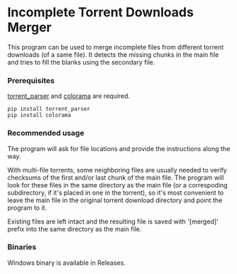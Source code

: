 # Incomplete Torrent Downloads Merger
This program can be used to merge incomplete files from different torrent downloads (of a same file). It detects the missing chunks in the main file and tries to fill the blanks using the secondary file.

### Prerequisites

[torrent_parser](https://github.com/7sDream/torrent_parser) and [colorama](https://github.com/tartley/colorama) are required.

```
pip install torrent_parser
pip install colorama
```

### Recommended usage

The program will ask for file locations and provide the instructions along the way.

With multi-file torrents, some neighboring files are usually needed to verify checksums of the first and/or last chunk of the main file. The program will look for these files in the same directory as the main file (or a correspoding subdirectory, if it's placed in one in the torrent), so it's most convenient to leave the main file in the original torrent download directory and point the program to it.

Existing files are left intact and the resulting file is saved with '[merged]' prefix into the same directory as the main file.

### Binaries

Windows binary is available in Releases.
